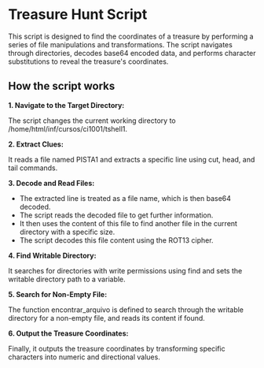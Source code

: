 # Treasure Hunt Script

This script is designed to find the coordinates of a treasure by performing a series of file manipulations and transformations. The script navigates through directories, decodes base64 encoded data, and performs character substitutions to reveal the treasure's coordinates.

## How the script works

**1. Navigate to the Target Directory:**

The script changes the current working directory to /home/html/inf/cursos/ci1001/tshell1.

**2. Extract Clues:**

It reads a file named PISTA1 and extracts a specific line using cut, head, and tail commands.

**3. Decode and Read Files:**

- The extracted line is treated as a file name, which is then base64 decoded.
- The script reads the decoded file to get further information.
- It then uses the content of this file to find another file in the current directory with a specific size.
- The script decodes this file content using the ROT13 cipher.

**4. Find Writable Directory:**

It searches for directories with write permissions using find and sets the writable directory path to a variable.

**5. Search for Non-Empty File:**

The function encontrar_arquivo is defined to search through the writable directory for a non-empty file, and reads its content if found.

**6. Output the Treasure Coordinates:**

Finally, it outputs the treasure coordinates by transforming specific characters into numeric and directional values.
